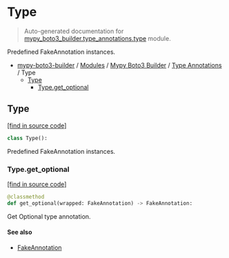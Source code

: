 # Type

> Auto-generated documentation for [mypy_boto3_builder.type_annotations.type](https://github.com/youtype/mypy_boto3_builder/blob/main/mypy_boto3_builder/type_annotations/type.py) module.

Predefined FakeAnnotation instances.

- [mypy-boto3-builder](../../README.md#mypy_boto3_builder) / [Modules](../../MODULES.md#mypy-boto3-builder-modules) / [Mypy Boto3 Builder](../index.md#mypy-boto3-builder) / [Type Annotations](index.md#type-annotations) / Type
    - [Type](#type)
        - [Type.get_optional](#typeget_optional)

## Type

[[find in source code]](https://github.com/youtype/mypy_boto3_builder/blob/main/mypy_boto3_builder/type_annotations/type.py#L15)

```python
class Type():
```

Predefined FakeAnnotation instances.

### Type.get_optional

[[find in source code]](https://github.com/youtype/mypy_boto3_builder/blob/main/mypy_boto3_builder/type_annotations/type.py#L54)

```python
@classmethod
def get_optional(wrapped: FakeAnnotation) -> FakeAnnotation:
```

Get Optional type annotation.

#### See also

- [FakeAnnotation](fake_annotation.md#fakeannotation)
